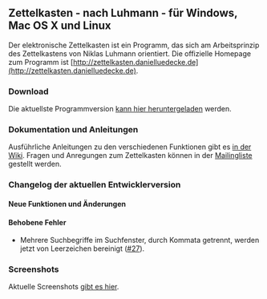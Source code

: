 Zettelkasten - nach Luhmann - für Windows, Mac OS X und Linux
------------------------------------------------------------------------------
Der elektronische Zettelkasten ist ein Programm, das sich am Arbeitsprinzip des Zettelkastens von Niklas Luhmann orientiert. Die offizielle Homepage zum Programm ist [http://zettelkasten.danielluedecke.de](http://zettelkasten.danielluedecke.de).

### Download
Die aktuellste Programmversion [kann hier heruntergeladen](http://zettelkasten.danielluedecke.de/download.php) werden.

### Dokumentation und Anleitungen
Ausführliche Anleitungen zu den verschiedenen Funktionen gibt es [in der Wiki](http://zettelkasten.danielluedecke.de/wiki/doku.php). Fragen und Anregungen zum Zettelkasten können in der [Mailingliste](https://de.groups.yahoo.com/neo/groups/zettelkasten/info) gestellt werden.

### Changelog der aktuellen Entwicklerversion

#### Neue Funktionen und Änderungen


#### Behobene Fehler
* Mehrere Suchbegriffe im Suchfenster, durch Kommata getrennt, werden jetzt von Leerzeichen bereinigt ([#27](https://github.com/sjPlot/Zettelkasten/issues/27)).

### Screenshots
Aktuelle Screenshots [gibt es hier](http://zettelkasten.danielluedecke.de/gallery.php).

